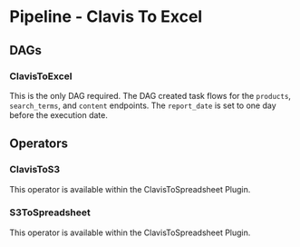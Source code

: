 # Pipeline - Clavis To Excel

## DAGs
### ClavisToExcel
This is the only DAG required. The DAG created task flows for the `products`,
`search_terms`, and `content` endpoints. The `report_date` is set to
one day before the execution date.

## Operators
### ClavisToS3
This operator is available within the ClavisToSpreadsheet Plugin.

### S3ToSpreadsheet
This operator is available within the ClavisToSpreadsheet Plugin.
